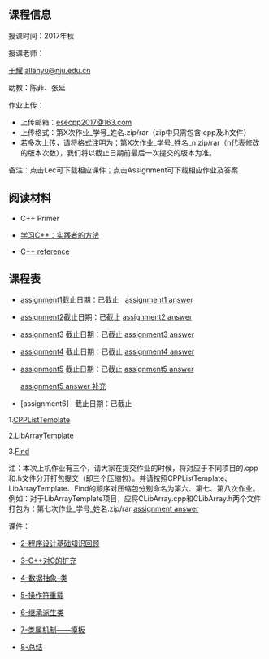 ## 课程信息

授课时间：2017年秋

授课老师：

[于耀](http://ese.nju.edu.cn/faculty.php?name=yuyao&lang=cn)  allanyu@nju.edu.cn

助教：陈菲、张延

作业上传：
* 上传邮箱：esecpp2017@163.com
* 上传格式：第X次作业_学号_姓名.zip/rar（zip中只需包含.cpp及.h文件）
* 若多次上传，请将格式注明为：第X次作业_学号_姓名_n.zip/rar（n代表修改的版本次数），我们将以截止日期前最后一次提交的版本为准。

备注：点击Lec可下载相应课件；点击Assignment可下载相应作业及答案

## 阅读材料

* C++ Primer

* [学习C++：实践者的方法](http://blog.csdn.net/pongba/article/details/1930150)

* [C++ reference](http://en.cppreference.com/w/)

## 课程表

* [assignment1](https://github.com/esecpp2017/esecpp2017.github.io/raw/master/LibArray.zip)截止日期：已截止
   [assignment1 answer](https://github.com/esecpp2017/esecpp2017.github.io/raw/master/LibArray.rar)

* [assignment2](https://github.com/esecpp2017/esecpp2017.github.io/raw/master/LibArrayClass.rar)截止日期：已截止
   [assignment2 answer](https://github.com/esecpp2017/esecpp2017.github.io/raw/master/%E7%AC%AC%E4%BA%8C%E6%AC%A1%E4%BD%9C%E4%B8%9A%E4%BF%AE%E6%AD%A3.rar)
   
* [assignment3](https://github.com/esecpp2017/esecpp2017.github.io/raw/master/CPPList.rar) 截止日期：已截止
   [assignment3 answer](https://github.com/esecpp2017/esecpp2017.github.io/raw/master/%E7%AC%AC%E4%B8%89%E6%AC%A1%E7%AD%94%E6%A1%88.zip)

* [assignment4](https://github.com/esecpp2017/esecpp2017.github.io/raw/master/CPPListIterator.zip) 截止日期：已截止
   [assignment4 answer](https://github.com/esecpp2017/esecpp2017.github.io/raw/master/%E7%AC%AC%E5%9B%9B%E6%AC%A1%E7%AD%94%E6%A1%88.rar)
   
* [assignment5](https://github.com/esecpp2017/esecpp2017.github.io/raw/master/Draw%20-%20Blank.rar) 截止日期：已截止
   [assignment5 answer](https://github.com/esecpp2017/esecpp2017.github.io/raw/master/Draw.rar)
   
   [assignment5 answer 补充](https://github.com/esecpp2017/esecpp2017.github.io/raw/master/assgiment5.zip)
   
* [assignment6]   截止日期：已截止

1.[CPPListTemplate](https://github.com/esecpp2017/esecpp2017.github.io/raw/master/CPPListTemplate.zip)

2.[LibArrayTemplate](https://github.com/esecpp2017/esecpp2017.github.io/raw/master/LibArrayTemplate.zip)

3.[Find](https://github.com/esecpp2017/esecpp2017.github.io/raw/master/Find.zip)

注：本次上机作业有三个，请大家在提交作业的时候，将对应于不同项目的.cpp和.h文件分开打包提交（即三个压缩包）。并请按照CPPListTemplate、LibArrayTemplate、Find的顺序对压缩包分别命名为第六、第七、第八次作业。
例如：对于LibArrayTemplate项目，应将CLibArray.cpp和CLibArray.h两个文件打包为：第七次作业_学号_姓名.zip/rar
 [assignment answer](https://github.com/esecpp2017/esecpp2017.github.io/raw/master/%E4%B8%8A%E6%9C%BA%E4%BD%9C%E4%B8%9A%E5%8F%82%E8%80%83%E7%AD%94%E6%A1%88.rar)

课件：

* [2-程序设计基础知识回顾](https://github.com/esecpp2017/esecpp2017.github.io/raw/master/2-%E7%A8%8B%E5%BA%8F%E8%AE%BE%E8%AE%A1%E5%9F%BA%E7%A1%80%E7%9F%A5%E8%AF%86%E5%9B%9E%E9%A1%BE.ppt)

* [3-C++对C的扩充](https://github.com/esecpp2017/esecpp2017.github.io/raw/master/3-C%2B%2B%E5%AF%B9C%E7%9A%84%E6%89%A9%E5%85%85.ppt)

* [4-数据抽象-类](https://github.com/esecpp2017/esecpp2017.github.io/blob/master/4-%E6%95%B0%E6%8D%AE%E6%8A%BD%E8%B1%A1%EF%BC%8D%E7%B1%BB.ppt)

* [5-操作符重载](https://github.com/esecpp2017/esecpp2017.github.io/raw/master/5-%E6%93%8D%E4%BD%9C%E7%AC%A6%E9%87%8D%E8%BD%BD.pptx)

* [6-继承派生类](https://github.com/esecpp2017/esecpp2017.github.io/raw/master/%E7%AC%AC8%E7%AB%A0%20%E7%BB%A7%E6%89%BF%EF%BC%8D%E6%B4%BE%E7%94%9F%E7%B1%BB%20.ppt)

* [7-类属机制——模板](https://github.com/esecpp2017/esecpp2017.github.io/raw/master/%E7%AC%AC9%E7%AB%A0%20%E7%B1%BB%E5%B1%9E%E6%9C%BA%E5%88%B6%EF%BC%8D%EF%BC%8D%E6%A8%A1%E6%9D%BF.ppt)

* [8-总结](https://github.com/esecpp2017/esecpp2017.github.io/raw/master/%E6%80%BB%E7%BB%93.pptx)
